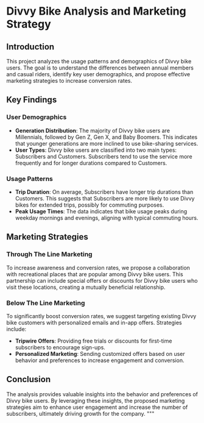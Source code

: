 # Divvy Bike Analysis and Marketing Strategy

## Introduction
This project analyzes the usage patterns and demographics of Divvy bike users. The goal is to understand the differences between annual members and casual riders, identify key user demographics, and propose effective marketing strategies to increase conversion rates.

## Key Findings

### User Demographics
- **Generation Distribution**: The majority of Divvy bike users are Millennials, followed by Gen Z, Gen X, and Baby Boomers. This indicates that younger generations are more inclined to use bike-sharing services.
- **User Types**: Divvy bike users are classified into two main types: Subscribers and Customers. Subscribers tend to use the service more frequently and for longer durations compared to Customers.

### Usage Patterns
- **Trip Duration**: On average, Subscribers have longer trip durations than Customers. This suggests that Subscribers are more likely to use Divvy bikes for extended trips, possibly for commuting purposes.
- **Peak Usage Times**: The data indicates that bike usage peaks during weekday mornings and evenings, aligning with typical commuting hours.

## Marketing Strategies

### Through The Line Marketing
To increase awareness and conversion rates, we propose a collaboration with recreational places that are popular among Divvy bike users. This partnership can include special offers or discounts for Divvy bike users who visit these locations, creating a mutually beneficial relationship.

### Below The Line Marketing
To significantly boost conversion rates, we suggest targeting existing Divvy bike customers with personalized emails and in-app offers. Strategies include:
- **Tripwire Offers**: Providing free trials or discounts for first-time subscribers to encourage sign-ups.
- **Personalized Marketing**: Sending customized offers based on user behavior and preferences to increase engagement and conversion.

## Conclusion
The analysis provides valuable insights into the behavior and preferences of Divvy bike users. By leveraging these insights, the proposed marketing strategies aim to enhance user engagement and increase the number of subscribers, ultimately driving growth for the company.
"""
